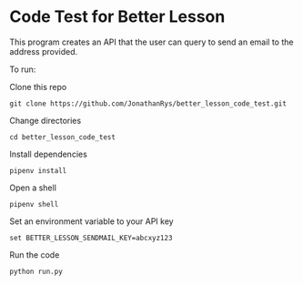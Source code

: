 # Code Test for Better Lesson

This program creates an API that the user can query to send an email to the address provided.

To run:

Clone this repo
```
git clone https://github.com/JonathanRys/better_lesson_code_test.git
```

Change directories
```
cd better_lesson_code_test
```

Install dependencies
```
pipenv install
```

Open a shell
```
pipenv shell
```

Set an environment variable to your API key
```
set BETTER_LESSON_SENDMAIL_KEY=abcxyz123
```

Run the code
```
python run.py
```
